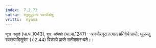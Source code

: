 ```yaml
---
index:  7.2.72
sutra:  स्तुसुधूञ्भ्यः परस्मैपदेषु
vritti:  nyasa
---
```


`ष्टुञ् स्तुतौ` (धा.पा.1043), `षुञ् अभिषवे` (धा.पा.1247)--अनयोरनुदात्तत्वात् प्रतिषेधे प्राप्ते, धूञस्तु स्वरत्यादिसुत्रेण (7.2.44) विकल्पे प्राप्ते सतीदमारभ्यते।।

